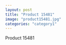```yaml
---
layout: post
title: "Product 15481"
image: "product15481.jpg"
categories: "category1"
---
```

Product 15481
